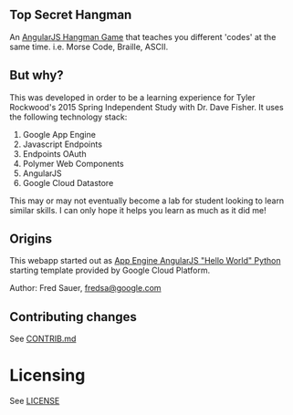 ## Top Secret Hangman

An [AngularJS Hangman Game](https://rockwotj-top-secret-hangman.appspot.com/) that teaches you different 'codes' at the same time. i.e. Morse Code, Braille, ASCII.

## But why?

This was developed in order to be a learning experience for Tyler Rockwood's 2015 Spring Independent Study with Dr. Dave Fisher. It uses the following technology stack:

1. Google App Engine
1. Javascript Endpoints
1. Endpoints OAuth
1. Polymer Web Components
1. AngularJS
1. Google Cloud Datastore

This may or may not eventually become a lab for student looking to learn similar skills. I can only hope it helps you learn as much as it did me!

## Origins

This webapp started out as [App Engine AngularJS "Hello World" Python](https://github.com/GoogleCloudPlatform/appengine-angular-hello-world-python) starting template provided by Google Cloud Platform.

Author: Fred Sauer, <fredsa@google.com>

## Contributing changes

See [CONTRIB.md](CONTRIB.md)


# Licensing

See [LICENSE](LICENSE)
